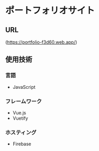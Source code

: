 # ポートフォリオサイト

## URL

(https://portfolio-f3d60.web.app/)

## 使用技術

### 言語

- JavaScript

### フレームワーク

- Vue.js
- Vuetify

### ホスティング

- Firebase
